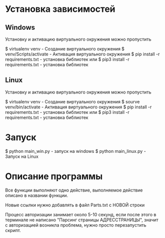 # Установка зависимостей

## Windows
Установку и активацию виртуального окружения можно пропустить

$ virtualenv venv - Создание виртуального окружения
$ venv/Scripts/activate - Активация виртуального окружения
$ pip install -r requirements.txt - установка библиотек
или
$ pip3 install -r requirements.txt - установка библиотек

## Linux
Установку и активацию виртуального окружения можно пропустить

$ virtualenv venv - Создание виртуального окружения
$ sourve venv/bin/activate - Активация виртуального окружения
$ pip install -r requirements.txt - установка библиотек
или
$ pip3 install -r requirements.txt - установка библиотек

# Запуск 
$ python main_win.py - запуск на windows
$ python main_linux.py - Запуск на Linux

# Описание программы
Все функции выполняют одно действие, выполняемое действие описано в названии функции.

Новые ссылки нужно добавлять в файл Parts.txt c НОВОЙ строки

Процесс авторизации занимает около 5-10 секунд, если после этого в терминале не написано "Парсинг страницы АДРЕССТРАНИЦЫ",
значит с  авторизацией возникла проблема, нужно просто перезапустить скрипт.

